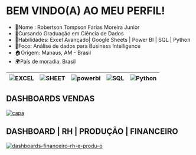 
# BEM VINDO(A) AO MEU PERFIL!

- 📌Nome : Robertson Tompson Farias Moreira Junior
- 📙Cursando Graduação em Ciência de Dados
- 💼Habilidades: Excel Avançado| Google Sheets | Power BI | SQL | Python
- 🎯Foco: Análise de dados para Business Intelligence
- 🏠Origem: Manaus, AM - Brasil
- 🌍País de moradia: Brasil


|![EXCEL](https://img.shields.io/badge/-Excel-1F6E42?logo=xstate&logoColor=white)| ![SHEET](https://img.shields.io/badge/-Google_Sheet-107C41?logo=googlesheets&logoColor=white)|![powerbi](https://img.shields.io/badge/-Power_BI-F9CC42?logo=powerbi&logoColor=3E4555)|![SQL](https://img.shields.io/badge/-MySQL-4A7DA4?logo=mysql&logoColor=white)|![Python](https://img.shields.io/badge/-Python-3979AF?logo=python&logoColor=FFD347)|
|--|--|--|--|--|

## DASHBOARDS VENDAS
[<img src="https://i.ibb.co/80Cqx09/capa.png" alt="capa" border="0">](https://youtu.be/vt5fpE0bzSY)

## DASHBOARD | RH | PRODUÇÃO | FINANCEIRO
[<img src="https://i.ibb.co/tHYDfqT/dashboards-financeiro-rh-e-produ-o.png" alt="dashboards-financeiro-rh-e-produ-o" border="0">](https://youtu.be/BAsVJnoCwbk)



